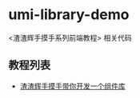 # umi-library-demo

<渣渣辉手摸手系列前端教程> 相关代码

## 教程列表

- [渣渣辉手摸手带你开发一个组件库](https://github.com/clock157/blog/issues/1)